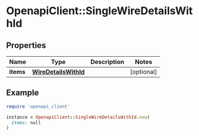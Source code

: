 # OpenapiClient::SingleWireDetailsWithId

## Properties

| Name | Type | Description | Notes |
| ---- | ---- | ----------- | ----- |
| **items** | [**WireDetailsWithId**](WireDetailsWithId.md) |  | [optional] |

## Example

```ruby
require 'openapi_client'

instance = OpenapiClient::SingleWireDetailsWithId.new(
  items: null
)
```

